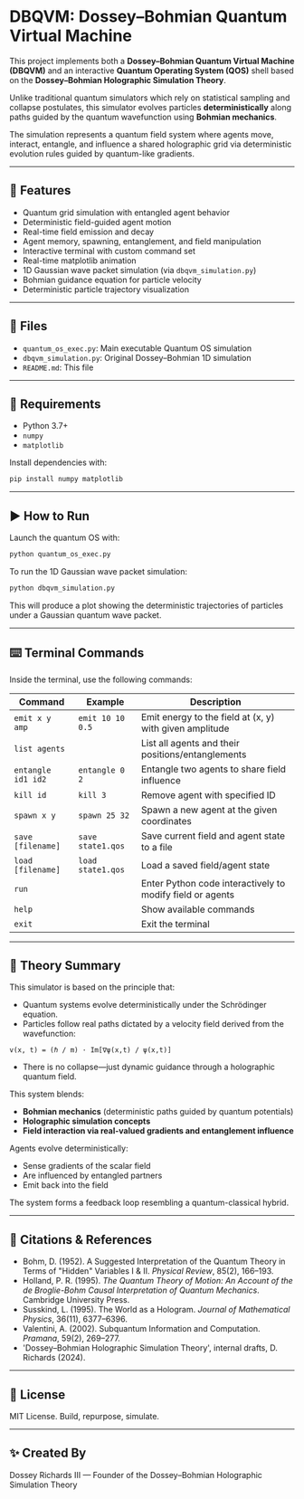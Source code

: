 # DBQVM: Dossey–Bohmian Quantum Virtual Machine

This project implements both a **Dossey–Bohmian Quantum Virtual Machine (DBQVM)** and an interactive **Quantum Operating System (QOS)** shell based on the **Dossey–Bohmian Holographic Simulation Theory**.

Unlike traditional quantum simulators which rely on statistical sampling and collapse postulates, this simulator evolves particles **deterministically** along paths guided by the quantum wavefunction using **Bohmian mechanics**.

The simulation represents a quantum field system where agents move, interact, entangle, and influence a shared holographic grid via deterministic evolution rules guided by quantum-like gradients.

---

## 🚀 Features

* Quantum grid simulation with entangled agent behavior
* Deterministic field-guided agent motion
* Real-time field emission and decay
* Agent memory, spawning, entanglement, and field manipulation
* Interactive terminal with custom command set
* Real-time matplotlib animation
* 1D Gaussian wave packet simulation (via `dbqvm_simulation.py`)
* Bohmian guidance equation for particle velocity
* Deterministic particle trajectory visualization

---

## 📁 Files

* `quantum_os_exec.py`: Main executable Quantum OS simulation
* `dbqvm_simulation.py`: Original Dossey–Bohmian 1D simulation
* `README.md`: This file

---

## 📆 Requirements

* Python 3.7+
* `numpy`
* `matplotlib`

Install dependencies with:

```bash
pip install numpy matplotlib
```

---

## ▶️ How to Run

Launch the quantum OS with:

```bash
python quantum_os_exec.py
```

To run the 1D Gaussian wave packet simulation:

```bash
python dbqvm_simulation.py
```

This will produce a plot showing the deterministic trajectories of particles under a Gaussian quantum wave packet.

---

## ⌨️ Terminal Commands

Inside the terminal, use the following commands:

| Command            | Example           | Description                                               |
| ------------------ | ----------------- | --------------------------------------------------------- |
| `emit x y amp`     | `emit 10 10 0.5`  | Emit energy to the field at (x, y) with given amplitude   |
| `list agents`      |                   | List all agents and their positions/entanglements         |
| `entangle id1 id2` | `entangle 0 2`    | Entangle two agents to share field influence              |
| `kill id`          | `kill 3`          | Remove agent with specified ID                            |
| `spawn x y`        | `spawn 25 32`     | Spawn a new agent at the given coordinates                |
| `save [filename]`  | `save state1.qos` | Save current field and agent state to a file              |
| `load [filename]`  | `load state1.qos` | Load a saved field/agent state                            |
| `run`              |                   | Enter Python code interactively to modify field or agents |
| `help`             |                   | Show available commands                                   |
| `exit`             |                   | Exit the terminal                                         |

---

## 🧠 Theory Summary

This simulator is based on the principle that:

* Quantum systems evolve deterministically under the Schrödinger equation.
* Particles follow real paths dictated by a velocity field derived from the wavefunction:

`v(x, t) = (ℏ / m) · Im[∇ψ(x,t) / ψ(x,t)]`

* There is no collapse—just dynamic guidance through a holographic quantum field.

This system blends:

* **Bohmian mechanics** (deterministic paths guided by quantum potentials)
* **Holographic simulation concepts**
* **Field interaction via real-valued gradients and entanglement influence**

Agents evolve deterministically:

* Sense gradients of the scalar field
* Are influenced by entangled partners
* Emit back into the field

The system forms a feedback loop resembling a quantum-classical hybrid.

---

## 🔖 Citations & References

* Bohm, D. (1952). A Suggested Interpretation of the Quantum Theory in Terms of "Hidden" Variables I & II. *Physical Review*, 85(2), 166–193.
* Holland, P. R. (1995). *The Quantum Theory of Motion: An Account of the de Broglie-Bohm Causal Interpretation of Quantum Mechanics*. Cambridge University Press.
* Susskind, L. (1995). The World as a Hologram. *Journal of Mathematical Physics*, 36(11), 6377–6396.
* Valentini, A. (2002). Subquantum Information and Computation. *Pramana*, 59(2), 269–277.
* 'Dossey–Bohmian Holographic Simulation Theory', internal drafts, D. Richards (2024).

---

## 🌌 License

MIT License. Build, repurpose, simulate.

---

## ✨ Created By

Dossey Richards III — Founder of the Dossey–Bohmian Holographic Simulation Theory
